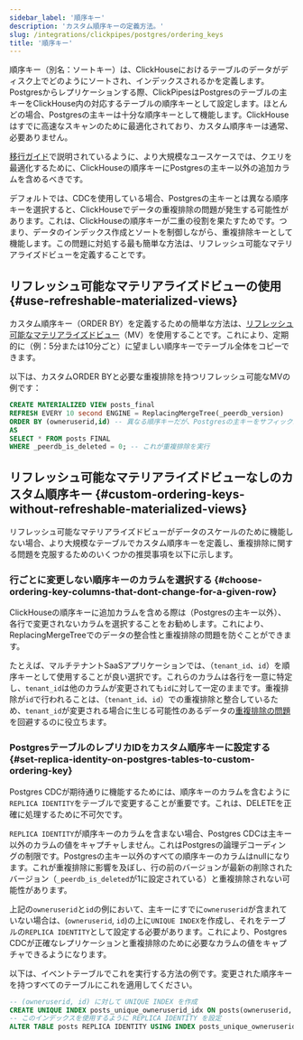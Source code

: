 ```yaml
---
sidebar_label: '順序キー'
description: 'カスタム順序キーの定義方法。'
slug: /integrations/clickpipes/postgres/ordering_keys
title: '順序キー'
---
```


順序キー（別名：ソートキー）は、ClickHouseにおけるテーブルのデータがディスク上でどのようにソートされ、インデックスされるかを定義します。Postgresからレプリケーションする際、ClickPipesはPostgresのテーブルの主キーをClickHouse内の対応するテーブルの順序キーとして設定します。ほとんどの場合、Postgresの主キーは十分な順序キーとして機能します。ClickHouseはすでに高速なスキャンのために最適化されており、カスタム順序キーは通常、必要ありません。

[移行ガイド](/migrations/postgresql/data-modeling-techniques)で説明されているように、より大規模なユースケースでは、クエリを最適化するために、ClickHouseの順序キーにPostgresの主キー以外の追加カラムを含めるべきです。

デフォルトでは、CDCを使用している場合、Postgresの主キーとは異なる順序キーを選択すると、ClickHouseでデータの重複排除の問題が発生する可能性があります。これは、ClickHouseの順序キーが二重の役割を果たすためです。つまり、データのインデックス作成とソートを制御しながら、重複排除キーとして機能します。この問題に対処する最も簡単な方法は、リフレッシュ可能なマテリアライズドビューを定義することです。

## リフレッシュ可能なマテリアライズドビューの使用 {#use-refreshable-materialized-views}

カスタム順序キー（ORDER BY）を定義するための簡単な方法は、[リフレッシュ可能なマテリアライズドビュー](/materialized-view/refreshable-materialized-view)（MV）を使用することです。これにより、定期的に（例：5分または10分ごと）に望ましい順序キーでテーブル全体をコピーできます。

以下は、カスタムORDER BYと必要な重複排除を持つリフレッシュ可能なMVの例です：

```sql
CREATE MATERIALIZED VIEW posts_final
REFRESH EVERY 10 second ENGINE = ReplacingMergeTree(_peerdb_version)
ORDER BY (owneruserid,id) -- 異なる順序キーだが、Postgresの主キーをサフィックスとして使用
AS
SELECT * FROM posts FINAL 
WHERE _peerdb_is_deleted = 0; -- これが重複排除を実行
```

## リフレッシュ可能なマテリアライズドビューなしのカスタム順序キー {#custom-ordering-keys-without-refreshable-materialized-views}

リフレッシュ可能なマテリアライズドビューがデータのスケールのために機能しない場合、より大規模なテーブルでカスタム順序キーを定義し、重複排除に関する問題を克服するためのいくつかの推奨事項を以下に示します。

### 行ごとに変更しない順序キーのカラムを選択する {#choose-ordering-key-columns-that-dont-change-for-a-given-row}

ClickHouseの順序キーに追加カラムを含める際は（Postgresの主キー以外）、各行で変更されないカラムを選択することをお勧めします。これにより、ReplacingMergeTreeでのデータの整合性と重複排除の問題を防ぐことができます。

たとえば、マルチテナントSaaSアプリケーションでは、（`tenant_id`、`id`）を順序キーとして使用することが良い選択です。これらのカラムは各行を一意に特定し、`tenant_id`は他のカラムが変更されても`id`に対して一定のままです。重複排除が`id`で行われることは、（`tenant_id`、`id`）での重複排除と整合しているため、`tenant_id`が変更される場合に生じる可能性のあるデータの[重複排除の問題](https://docs.peerdb.io/mirror/ordering-key-different)を回避するのに役立ちます。

### PostgresテーブルのレプリカIDをカスタム順序キーに設定する {#set-replica-identity-on-postgres-tables-to-custom-ordering-key}

Postgres CDCが期待通りに機能するためには、順序キーのカラムを含むように`REPLICA IDENTITY`をテーブルで変更することが重要です。これは、DELETEを正確に処理するために不可欠です。

`REPLICA IDENTITY`が順序キーのカラムを含まない場合、Postgres CDCは主キー以外のカラムの値をキャプチャしません。これはPostgresの論理デコーディングの制限です。Postgresの主キー以外のすべての順序キーのカラムはnullになります。これが重複排除に影響を及ぼし、行の前のバージョンが最新の削除されたバージョン（`_peerdb_is_deleted`が1に設定されている）と重複排除されない可能性があります。

上記の`owneruserid`と`id`の例において、主キーにすでに`owneruserid`が含まれていない場合は、(`owneruserid`, `id`)の上に`UNIQUE INDEX`を作成し、それをテーブルの`REPLICA IDENTITY`として設定する必要があります。これにより、Postgres CDCが正確なレプリケーションと重複排除のために必要なカラムの値をキャプチャできるようになります。

以下は、イベントテーブルでこれを実行する方法の例です。変更された順序キーを持つすべてのテーブルにこれを適用してください。

```sql
-- (owneruserid, id) に対して UNIQUE INDEX を作成
CREATE UNIQUE INDEX posts_unique_owneruserid_idx ON posts(owneruserid, id);
-- このインデックスを使用するように REPLICA IDENTITY を設定
ALTER TABLE posts REPLICA IDENTITY USING INDEX posts_unique_owneruserid_idx;
```

